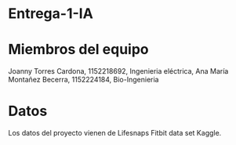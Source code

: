 # Entrega-1-IA
# Miembros del equipo
Joanny Torres Cardona, 1152218692, Ingenieria eléctrica, 
Ana María Montañez Becerra, 1152224184, Bio-Ingenieria 
# Datos
Los datos del proyecto vienen de Lifesnaps Fitbit data set Kaggle.

